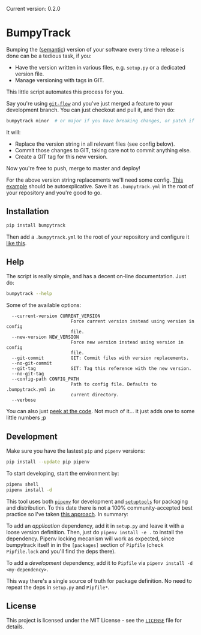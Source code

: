 Current version: 0.2.0

# BumpyTrack

Bumping the ([semantic](https://semver.org/)) version of your software every time a release is done can be a tedious task, if you:
- Have the version written in various files, e.g. `setup.py` or a dedicated version file.
- Manage versioning with tags in GIT.

This little script automates this process for you.

Say you're using [`git-flow`](https://nvie.com/posts/a-successful-git-branching-model/) and you've just merged a feature to your development branch. You can just checkout and pull it, and then do:

```bash
bumpytrack minor  # or major if you have breaking changes, or patch if it's a simple bugfix
```

It will:
- Replace the version string in all relevant files (see config below).
- Commit those changes to GIT, taking care not to commit anything else.
- Create a GIT tag for this new version.

Now you're free to push, merge to master and deploy!

For the above version string replacements we'll need some config. [This example](https://github.com/nandilugio/bumpytrack/blob/master/bumpytrack.example.yml) should be autoexplicative. Save it as `.bumpytrack.yml` in the root of your repository and you're good to go.

## Installation

```bash
pip install bumpytrack
```

Then add a `.bumpytrack.yml` to the root of your repository and configure it [like this](https://github.com/nandilugio/bumpytrack/blob/master/bumpytrack.example.yml).

## Help

The script is really simple, and has a decent on-line documentation. Just do:

```bash
bumpytrack --help
```

Some of the available options:

```
  --current-version CURRENT_VERSION
                        Force current version instead using version in config
                        file.
  --new-version NEW_VERSION
                        Force new version instead using version in config
                        file.
  --git-commit          GIT: Commit files with version replacements.
  --no-git-commit
  --git-tag             GIT: Tag this reference with the new version.
  --no-git-tag
  --config-path CONFIG_PATH
                        Path to config file. Defaults to .bumpytrack.yml in
                        current directory.
  --verbose
```

You can also just [peek at the code](https://github.com/nandilugio/bumpytrack/blob/master/bumpytrack/bumpytrack.py). Not much of it... it just adds one to some little numbers ;p

## Development

Make sure you have the lastest `pip` and `pipenv` versions:

```bash
pip install --update pip pipenv
```

To start developing, start the environment by:

```bash
pipenv shell
pipenv install -d
```

This tool uses both [`pipenv`](https://pipenv.readthedocs.io/) for development and [`setuptools`](https://setuptools.readthedocs.io/) for packaging and distribution. To this date there is not a 100% community-accepted best practice so I've taken [this approach](https://github.com/pypa/pipenv/issues/209#issuecomment-337409290). In summary:

To add an _application_ dependency, add it in `setup.py` and leave it with a loose version definition. Then, just do `pipenv install -e .` to install the dependency. Pipenv locking mecanism will work as expected, since bumpytrack itself in in the `[packages]` section of `Pipfile` (check `Pipfile.lock` and you'll find the deps there).

To add a _development_ dependency, add it to `Pipfile` via `pipenv install -d <my-dependency>`.

This way there's a single source of truth for package definition. No need to repeat the deps in `setup.py` and `Pipfile*`.

## License

This project is licensed under the MIT License - see the [`LICENSE`](https://github.com/nandilugio/bumpytrack/blob/master/LICENSE) file for details.

